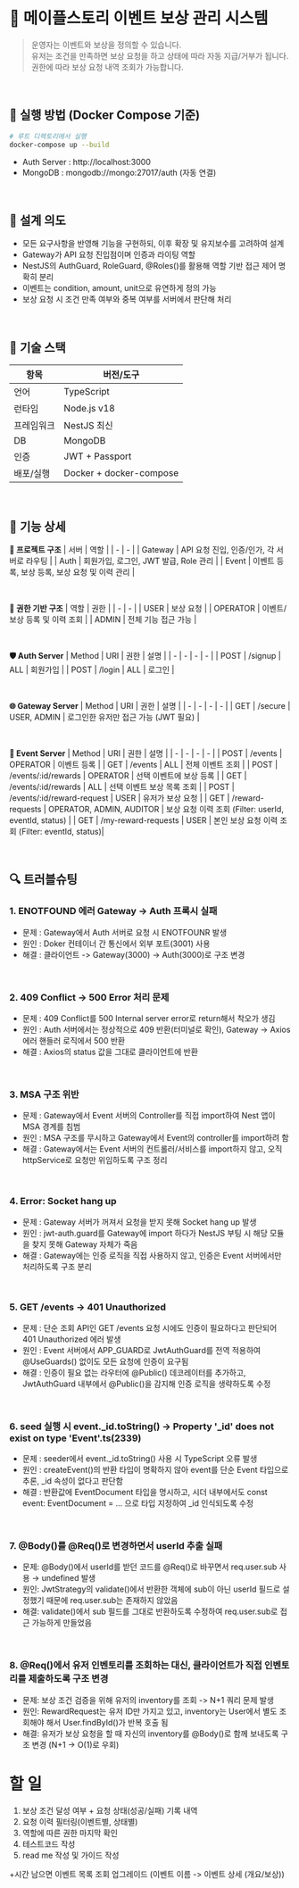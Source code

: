 # 🍄‍ 메이플스토리 이벤트 보상 관리 시스템
> 운영자는 이벤트와 보상을 정의할 수 있습니다.  
> 유저는 조건을 만족하면 보상 요청을 하고 상태에 따라 자동 지급/거부가 됩니다.  
> 권한에 따라 보상 요청 내역 조회가 가능합니다.

<br>

## 🔧 실행 방법 (Docker Compose 기준)

```bash
# 루트 디렉토리에서 실행
docker-compose up --build
```
- Auth Server : http://localhost:3000
- MongoDB : mongodb://mongo:27017/auth (자동 연결)

<br>

## 🧠 설계 의도
- 모든 요구사항을 반영해 기능을 구현하되, 이후 확장 및 유지보수를 고려하여 설계
- Gateway가 API 요청 진입점이며 인증과 라이팅 역할
- NestJS의 AuthGuard, RoleGuard, @Roles()를 활용해 역할 기반 접근 제어 명확히 분리
- 이벤트는 condition, amount, unit으로 유연하게 정의 가능
- 보상 요청 시 조건 만족 여부와 중복 여부를 서버에서 판단해 처리

<br>

## 🧱 기술 스택
| 항목 | 버전/도구 |
| - | - |
| 언어 | TypeScript |
| 런타임 | Node.js v18 |
| 프레임워크 | NestJS 최신 |
| DB | MongoDB |
| 인증 | JWT + Passport |
| 배포/실행 | Docker + docker-compose |

<br>

## 🔧 기능 상세

<b>🧩 프로젝트 구조</b>
| 서버 | 역할 |
| - | - |
| Gateway | API 요청 진입, 인증/인가, 각 서버로 라우팅 |
| Auth | 회원가입, 로그인, JWT 발급, Role 관리 |
| Event | 이벤트 등록, 보상 등록, 보상 요청 및 이력 관리 |

<br>

<b>🔐 권한 기반 구조</b>
| 역할 | 권한 |
| - | - |
| USER | 보상 요청 |
| OPERATOR | 이벤트/보상 등록 및 이력 조회 |
| ADMIN | 전체 기능 접근 가능 |

<br>

<b>🛡️ Auth Server</b>
| Method | URI | 권한 | 설명 |
| - | - | - | - |
| POST | /signup | ALL | 회원가입 |
| POST | /login | ALL | 로그인 |

<br>

<b>🌐 Gateway Server</b>
| Method | URI | 권한 | 설명 |
| - | - | - | - |
| GET | /secure | USER, ADMIN | 로그인한 유저만 접근 가능 (JWT 필요) |

<br>

<b>📢 Event Server</b>
| Method | URI | 권한 | 설명 |
| - | - | - | - |
| POST | /events | OPERATOR | 이벤트 등록 |
| GET | /events | ALL | 전체 이벤트 조회 |
| POST | /events/:id/rewards | OPERATOR | 선택 이벤트에 보상 등록 |
| GET | /events/:id/rewards | ALL | 선택 이벤트 보상 목록 조회 |
| POST | /events/:id/reward-request | USER | 유저가 보상 요청 |
| GET | /reward-requests | OPERATOR, ADMIN, AUDITOR | 보상 요청 이력 조회 (Filter: userId, eventId, status) |
| GET | /my-reward-requests | USER | 본인 보상 요청 이력 조회 (Filter: eventId, status)|

<br>

## 🔍 트러블슈팅
### 1. ENOTFOUND 에러 Gateway -> Auth 프록시 실패
- 문제 : Gateway에서 Auth 서버로 요청 시 ENOTFOUNR 발생
- 원인 : Doker 컨테이너 간 통신에서 외부 포트(3001) 사용
- 해결 : 클라이언트 -> Gateway(3000) -> Auth(3000)로 구조 변경

<br>

### 2. 409 Conflict -> 500 Error 처리 문제
- 문제 : 409 Conflict를 500 Internal server error로 return해서 착오가 생김
- 원인 : Auth 서버에서는 정상적으로 409 반환(터미널로 확인), Gateway -> Axios 에러 핸들러 로직에서 500 반환
- 해결 : Axios의 status 값을 그대로 클라이언트에 반환

<br>

### 3. MSA 구조 위반
- 문제 : Gateway에서 Event 서버의 Controller를 직접 import하여 Nest 앱이 MSA 경계를 침범
- 원인 : MSA 구조를 무시하고 Gateway에서 Event의 controller를 import하려 함
- 해결 : Gateway에서는 Event 서버의 컨트롤러/서비스를 import하지 않고, 오직 httpService로 요청만 위임하도록 구조 정리

<br>

### 4. Error: Socket hang up
- 문제 : Gateway 서버가 꺼져서 요청을 받지 못해 Socket hang up 발생
- 원인 : jwt-auth.guard를 Gateway에 import 하다가 NestJS 부팅 시 해당 모듈을 찾지 못해 Gateway 자체가 죽음
- 해결 : Gateway에는 인증 로직을 직접 사용하지 않고, 인증은 Event 서버에서만 처리하도록 구조 분리

<br>

### 5. GET /events → 401 Unauthorized
- 문제 : 단순 조회 API인 GET /events 요청 시에도 인증이 필요하다고 판단되어 401 Unauthorized 에러 발생
- 원인 : Event 서버에서 APP_GUARD로 JwtAuthGuard를 전역 적용하여 @UseGuards() 없이도 모든 요청에 인증이 요구됨
- 해결 : 인증이 필요 없는 라우터에 @Public() 데코레이터를 추가하고, JwtAuthGuard 내부에서 @Public()을 감지해 인증 로직을 생략하도록 수정

<br>

### 6. seed 실행 시 event._id.toString() → Property '_id' does not exist on type 'Event'.ts(2339)
- 문제 : seeder에서 event._id.toString() 사용 시 TypeScript 오류 발생
- 원인 : createEvent()의 반환 타입이 명확하지 않아 event를 단순 Event 타입으로 추론, _id 속성이 없다고 판단함
- 해결 : 반환값에 EventDocument 타입을 명시하고, 시더 내부에서도 const event: EventDocument = ... 으로 타입 지정하여 _id 인식되도록 수정

<br>

### 7. @Body()를 @Req()로 변경하면서 userId 추출 실패
- 문제: @Body()에서 userId를 받던 코드를 @Req()로 바꾸면서 req.user.sub 사용 → undefined 발생
- 원인: JwtStrategy의 validate()에서 반환한 객체에 sub이 아닌 userId 필드로 설정했기 때문에 req.user.sub는 존재하지 않았음
- 해결: validate()에서 sub 필드를 그대로 반환하도록 수정하여 req.user.sub로 접근 가능하게 만들었음

<br>

### 8. @Req()에서 유저 인벤토리를 조회하는 대신, 클라이언트가 직접 인벤토리를 제출하도록 구조 변경
- 문제: 보상 조건 검증을 위해 유저의 inventory를 조회 -> N+1 쿼리 문제 발생
- 원인: RewardRequest는 유저 ID만 가지고 있고, inventory는 User에서 별도 조회해야 해서 User.findById()가 반복 호출 됨
- 해결: 유저가 보상 요청을 할 때 자신의 inventory를 @Body()로 함께 보내도록 구조 변경 (N+1 -> O(1)로 우회)

# 할 일
1. 보상 조건 달성 여부 + 요청 상태(성공/실패) 기록 내역
2. 요청 이력 필터링(이벤트별, 상태별)
3. 역할에 따른 권한 마지막 확인
4. 테스트코드 작성
5. read me 작성 및 가이드 작성

+시간 남으면 이벤트 목록 조회 업그레이드 (이벤트 이름 -> 이벤트 상세 (개요/보상))